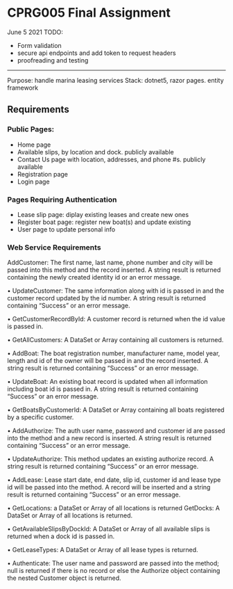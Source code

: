 # CPRG005 Final Assignment

June 5 2021 TODO:
- Form validation
- secure api endpoints and add token to request headers
- proofreading and testing

______________________________________________________________________________
Purpose: handle marina leasing services
Stack: dotnet5, razor pages. entity framework

## Requirements

### Public Pages:
- Home page
- Available slips, by location and dock. publicly available
- Contact Us page with location, addresses, and phone #s. publicly available
- Registration page
- Login page

### Pages Requiring Authentication
- Lease slip page: diplay existing leases and create new ones
- Register boat page: register new boat(s) and update existing
- User page to update personal info

### Web Service Requirements
AddCustomer: The first name, last name, phone number and city will be passed
into this method and the record inserted. A string result is returned containing the
newly created identity id or an error message.

• UpdateCustomer: The same information along with id is passed in and the
customer record updated by the id number. A string result is returned containing
“Success” or an error message.

• GetCustomerRecordById: A customer record is returned when the id value is
passed in.

• GetAllCustomers: A DataSet or Array containing all customers is returned.

• AddBoat: The boat registration number, manufacturer name, model year, length
and id of the owner will be passed in and the record inserted. A string result is
returned containing “Success” or an error message.

• UpdateBoat: An existing boat record is updated when all information including
boat id is passed in. A string result is returned containing “Success” or an error
message.

• GetBoatsByCustomerId: A DataSet or Array containing all boats registered by a
specific customer.

• AddAuthorize: The auth user name, password and customer id are passed into
the method and a new record is inserted. A string result is returned containing
“Success” or an error message.

• UpdateAuthorize: This method updates an existing authorize record. A string
result is returned containing “Success” or an error message.

• AddLease: Lease start date, end date, slip id, customer id and lease type id will
be passed into the method. A record will be inserted and a string result is
returned containing “Success” or an error message.

• GetLocations: a DataSet or Array of all locations is returned
GetDocks: A DataSet or Array of all locations is returned.

• GetAvailableSlipsByDockId: A DataSet or Array of all available slips is returned
when a dock id is passed in.

• GetLeaseTypes: A DataSet or Array of all lease types is returned.

• Authenticate: The user name and password are passed into the method; null is
returned if there is no record or else the Authorize object containing the nested
Customer object is returned.
